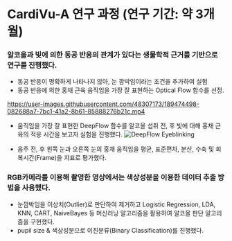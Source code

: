 # CardiVu-A 연구 과정 (연구 기간: 약 3개월)

### 알코올과 빛에 의한 동공 반응의 관계가 있다는 생물학적 근거를 기반으로 연구를 진행했다.

- 동공 반응이 명확하게 나타나지 않아, 눈 깜박임이라는 조건을 추가하여 실험
- 동공 반응에 의한 홍채 근육 움직임을 가장 잘 표현하는 Optical Flow 함수를 선정.<br>

https://user-images.githubusercontent.com/48307173/189474498-082688a7-7bc1-41a2-8b61-85888276b21c.mp4

- 움직임을 가장 잘 표현한 DeepFlow 함수를 알코올 섭취 전, 후 빛에 대해 홍채 근육의 적응 시간을 보고자 실험을 진행했다.
![DeepFlow Eyeblinking](https://user-images.githubusercontent.com/48307173/189474780-525cf5eb-7330-4497-8bd0-05e7261affde.png)

- 음주 전, 후 왼쪽 눈과 오른쪽 눈의 홍채 움직임을 평균, 표준편차, 분산, 수축 및 회복시간(Frame)을 지표로 평가했다.


### RGB카메라를 이용해 촬영한 영상에서는 색상성분을 이용한 데이터 추출 방법을 사용했다.

- 눈깜박임을 이상치(Outlier)로 판단하여 제거하고 Logistic Regression, LDA, KNN, CART, NaiveBayes 등 머신러닝 알고리즘을 활용하여 알코올 판단 알고리즘을 구현했다.
- pupil size & 색상성분으로 이진분류(Binary Classification)를 진행했다.
